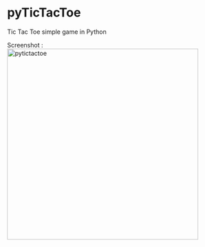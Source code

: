 # pyTicTacToe
Tic Tac Toe simple game in Python

Screenshot : 
<img width="444" alt="pytictactoe" src="https://user-images.githubusercontent.com/5167469/41873027-5ef2b6d6-78e1-11e8-842d-26556e047931.PNG">
